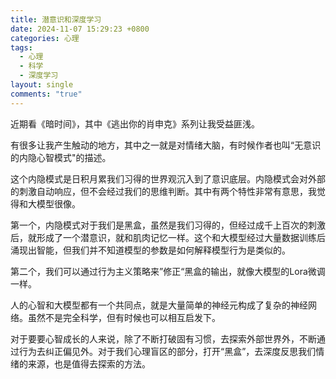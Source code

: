 ```yaml
---
title: 潜意识和深度学习
date: 2024-11-07 15:29:23 +0800
categories: 心理
tags:
  - 心理
  - 科学
  - 深度学习
layout: single
comments: "true"
---
```

近期看《暗时间》，其中《逃出你的肖申克》系列让我受益匪浅。

有很多让我产生触动的地方，其中之一就是对情绪大脑，有时候作者也叫“无意识的内隐心智模式"的描述。

这个内隐模式是日积月累我们习得的世界观沉入到了意识底层。内隐模式会对外部的刺激自动响应，但不会经过我们的思维判断。其中有两个特性非常有意思，我觉得和大模型很像。

第一个，内隐模式对于我们是黑盒，虽然是我们习得的，但经过成千上百次的刺激后，就形成了一个潜意识，就和肌肉记忆一样。这个和大模型经过大量数据训练后涌现出智能，但我们并不知道模型的参数是如何解释模型行为是类似的。

第二个，我们可以通过行为主义策略来”修正“黑盒的输出，就像大模型的Lora微调一样。


人的心智和大模型都有一个共同点，就是大量简单的神经元构成了复杂的神经网络。虽然不是完全科学，但有时候也可以相互启发下。

对于要要心智成长的人来说，除了不断打破固有习惯，去探索外部世界外，不断通过行为去纠正偏见外。对于我们心理盲区的部分，打开“黑盒”，去深度反思我们情绪的来源，也是值得去探索的方法。